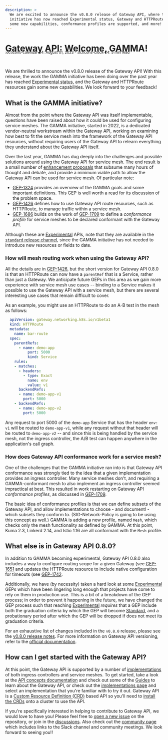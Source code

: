 ```yaml
---
description: >
  We are excited to announce the v0.8.0 release of Gateway API, where the GAMMA
  initiative has now reached Experimental status, Gateway and HTTPRoute gain
  some new capabilities, conformance profiles are supported, and more!
---
```


# Gateway API: Welcome, GAMMA!

<small style="position:relative; top:-30px;">
  :octicons-calendar-24: August 01, 2023 ·
  :octicons-clock-24: 5 min read
</small>

We are thrilled to announce the v0.8.0 release of the Gateway API! With this
release, the work the GAMMA initiative has been doing over the past year has
reached [Experimental status][status], and the Gateway and HTTPRoute resources
gain some new capabilities. We look forward to your feedback!

## What is the GAMMA initiative?

Almost from the point where the Gateway API was itself implementable,
questions have been raised about how it could be used for configuring service
meshes. The GAMMA initiative, started in 2022, is a dedicated vendor-neutral
workstream within the Gateway API, working on examining how best to fit the
service mesh into the framework of the Gateway API resources, without
requiring users of the Gateway API to relearn everything they understand about
the Gateway API itself.

Over the last year, GAMMA has dug deeply into the challenges and possible
solutions around using the Gateway API for service mesh. The end result is a
small number of [enhancement
proposals](https://gateway-api.sigs.k8s.io/v1beta1/contributing/gep/) that
subsume many hours of thought and debate, and provide a minimum viable path to
allow the Gateway API can be used for service mesh. Of particular note:

- [GEP-1324](https://gateway-api.sigs.k8s.io/geps/gep-1324/) provides an
  overview of the GAMMA goals and some important definitions. This GEP is well
  worth a read for its discussion of the problem space.
- [GEP-1426](https://gateway-api.sigs.k8s.io/geps/gep-1426/) defines how to
  use Gateway API route resources, such as HTTPRoute, to manage traffic within
  a service mesh.
- [GEP-1686](https://gateway-api.sigs.k8s.io/geps/gep-1686/) builds on the
  work of [GEP-1709](https://gateway-api.sigs.k8s.io/geps/gep-1709/) to define
  a _conformance profile_ for service meshes to be declared conformant with
  the Gateway API.

Although these are [Experimental][status] APIs, note that they are available
in the [`standard` release channel][ch], since the GAMMA initiative has not
needed to introduce new resources or fields to date.

### How will mesh routing work when using the Gateway API?

All the details are in
[GEP-1426](https://gateway-api.sigs.k8s.io/geps/gep-1426/), but the short
version for Gateway API 0.8.0 is that an HTTPRoute can now have a `parentRef`
that is a Service, rather than just a Gateway. We anticipate future GEPs in
this area as we gain more experience with service mesh use cases -- binding to
a Service makes it possible to use the Gateway API with a service mesh, but
there are several interesting use cases that remain difficult to cover.

As an example, you might use an HTTPRoute to do an A-B test in the mesh as
follows:

```yaml
  apiVersion: gateway.networking.k8s.io/v1beta1
  kind: HTTPRoute
  metadata:
    name: bar-route
  spec:
    parentRefs:
      - name: demo-app
          port: 5000
          kind: Service
    rules:
    - matches:
      - headers:
        - type: Exact
          name: env
          value: v1
      backendRefs:
      - name: demo-app-v1
        port: 5000
    - backendRefs:
      - name: demo-app-v2
        port: 5000
```

Any request to port 5000 of the `demo-app` Service that has the header `env:
v1` will be routed to `demo-app-v1`, while any request without that header
will be routed to `demo-app-v2` -- and since this is being handled by the
service mesh, not the ingress controller, the A/B test can happen anywhere in
the application's call graph.

### How does Gateway API conformance work for a service mesh?

One of the challenges that the GAMMA initiative ran into is that Gateway API
conformance was strongly tied to the idea that a given implementation provides
an ingress controller. Many service meshes don't, and requiring a
GAMMA-conformant mesh to also implement an ingress controller seemed
impractical at best. This resulted in work restarting on Gateway API
_conformance profiles_, as discussed in
[GEP-1709](https://gateway-api.sigs.k8s.io/geps/gep-1709/).

The basic idea of conformance profiles is that we can define subsets of the
Gateway API, and allow implementations to choose - and document! - which
subsets they conform to. (SIG-Network-Policy is going to be using this concept
as well.) GAMMA is adding a new profile, named `Mesh`, which checks only the
mesh functionality as defined by GAMMA. At this point, Kuma 2.3, Linkerd 2.14,
and Istio 1.16 are all conformant with the `Mesh` profile.

## What else is in Gateway API 0.8.0?

In addition to GAMMA becoming experimental, Gateway API 0.8.0 also includes a
way to configure routing scope for a given Gateway (see
[GEP-1651](https://gateway-api.sigs.k8s.io/geps/gep-1651/) and updates the
HTTPRoute resource to include native configuration for timeouts (see
[GEP-1742](https://gateway-api.sigs.k8s.io/geps/gep-1742/).

Additionally, we have (by necessity) taken a hard look at some
[Experimental][status] GEPs which have been lingering long enough that
projects have come to rely on them in production use. This is a bit of a
breakdown of the GEP process; in order to prevent it happening in the future,
we have changed the GEP process such that reaching [Experimental][status]
_requires_ that a GEP include both the graduation criteria by which the GEP
will become [Standard][status], and a probationary period after which the GEP
will be dropped if does not meet its graduation criteria.

For an exhaustive list of changes included in the `v0.8.0` release, please see
the [v0.8.0 release
notes](https://github.com/kubernetes-sigs/gateway-api/releases/tag/v0.8.0).
For more information on Gateway API versioning, refer to the [official
documentation](https://gateway-api.sigs.k8s.io/concepts/versioning/).

## How can I get started with the Gateway API?

At this point, the Gateway API is supported by a number of
[implementations][impl] of both ingress controllers and service meshes. To get
started, take a look at the [API concepts documentation][concepts] and check
out some of the [Guides][guides] to learn about the Gateway API, or check out
the [implementations page][impl] and select an implementation that you're
familiar with to try it out. Gateway API is a [Custom Resource Definition
(CRD)][crd] based API so you'll need to [install the CRDs][install-crds] onto
a cluster to use the API.

If you're specifically interested in helping to contribute to Gateway API, we
would love to have you! Please feel free to [open a new issue][issue] on the
repository, or join in the [discussions][disc]. Also check out the [community
page][community] which includes links to the Slack channel and community
meetings. We look forward to seeing you!!

[status]:https://gateway-api.sigs.k8s.io/geps/overview/#status
[ch]:https://gateway-api.sigs.k8s.io/concepts/versioning/#release-channels-eg-experimental-standard
[crd]:https://kubernetes.io/docs/tasks/extend-kubernetes/custom-resources/custom-resource-definitions/
[concepts]:https://gateway-api.sigs.k8s.io/concepts/api-overview/
[guides]:https://gateway-api.sigs.k8s.io/guides/getting-started/
[impl]:https://gateway-api.sigs.k8s.io/implementations/
[install-crds]:https://gateway-api.sigs.k8s.io/guides/getting-started/#install-the-crds
[issue]:https://github.com/kubernetes-sigs/gateway-api/issues/new/choose
[disc]:https://github.com/kubernetes-sigs/gateway-api/discussions
[community]:https://gateway-api.sigs.k8s.io/contributing/community/


